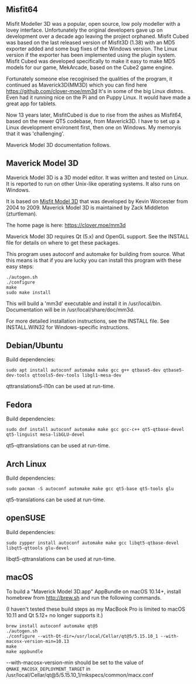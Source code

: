 
Misfit64
-----------------

Misfit Modeller 3D was a popular, open source, low poly modeller with a lovey interface. Unfortunately the original developers gave up on development over a decade ago leaving the project orphaned. Misfit Cubed was based on the last released version of Misfit3D (1.38) with an MD5 exporter added and some bug fixes of the Windows version. The Linux version if the exporter has been implemented using the plugin system. Misfit Cubed was developed specifically to make it easy to make MD5 models for our game, MekArcade, based on the Cube2 game engine. 

Fortunately someone else recoginised the qualities of the program, it continued as Maverick3D(MM3D) which you can find here https://github.com/clover-moe/mm3d It's in some of the big Linux distros. Even had it running nice on the Pi and on Puppy Linux. It would have made a great app for tablets. 

Now 13 years later, MisfitCubed is due to rise from the ashes as Misfit64, based on the newer QT5 codebase, from Maverick3D. I have to set up a Linux development environent first, then one on Windows. My memoryis that it was 'challenging'.

Maverick Model 3D documentation follows.


Maverick Model 3D
-----------------

Maverick Model 3D is a 3D model editor.  It was written and tested on Linux.
It is reported to run on other Unix-like operating systems. It also runs
on Windows.

It is based on [Misfit Model 3D](http://www.misfitcode.com/misfitmodel3d/)
that was developed by Kevin Worcester from 2004 to 2009. Maverick Model 3D
is maintained by Zack Middleton (zturtleman).

The home page is here:
   https://clover.moe/mm3d

Maverick Model 3D requires Qt (5.x) and OpenGL support.  See the INSTALL file
for details on where to get these packages.

This program uses autoconf and automake for building from source.  What this
means is that if you are lucky you can install this program with these
easy steps:

    ./autogen.sh
    ./configure
    make
    sudo make install

This will build a 'mm3d' executable and install it in /usr/local/bin.
Documentation will be in /usr/local/share/doc/mm3d.

For more detailed installation instructions, see the INSTALL file.
See INSTALL.WIN32 for Windows-specific instructions.

## Debian/Ubuntu

Build dependencies:

    sudo apt install autoconf automake make gcc g++ qtbase5-dev qtbase5-dev-tools qttools5-dev-tools libgl1-mesa-dev

qttranslations5-l10n can be used at run-time.

## Fedora

Build dependencies:

    sudo dnf install autoconf automake make gcc gcc-c++ qt5-qtbase-devel qt5-linguist mesa-libGLU-devel

qt5-qttranslations can be used at run-time.

## Arch Linux

Build dependencies:

    sudo pacman -S autoconf automake make gcc qt5-base qt5-tools glu

qt5-translations can be used at run-time.

## openSUSE

Build dependencies:

    sudo zypper install autoconf automake make gcc libqt5-qtbase-devel libqt5-qttools glu-devel

libqt5-qttranslations can be used at run-time.

## macOS

To build a "Maverick Model 3D.app" AppBundle on macOS 10.14+,
install homebrew from http://brew.sh and run the following commands.

(I haven't tested these build steps as my MacBook Pro is limited to
macOS 10.11 and Qt 5.12+ no longer supports it.)

    brew install autoconf automake qt@5
    ./autogen.sh
    ./configure --with-Qt-dir=/usr/local/Cellar/qt@5/5.15.10_1 --with-macosx-version-min=10.13
    make
    make appbundle

--with-macosx-version-min should be set to the value of
`QMAKE_MACOSX_DEPLOYMENT_TARGET` in
/usr/local/Cellar/qt@5/5.15.10_1/mkspecs/common/macx.conf

